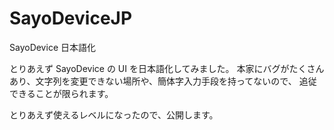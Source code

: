 # SayoDeviceJP
SayoDevice 日本語化

とりあえず SayoDevice の UI を日本語化してみました。
本家にバグがたくさんあり、文字列を変更できない場所や、簡体字入力手段を持ってないので、
追従できることが限られます。

とりあえず使えるレベルになったので、公開します。
